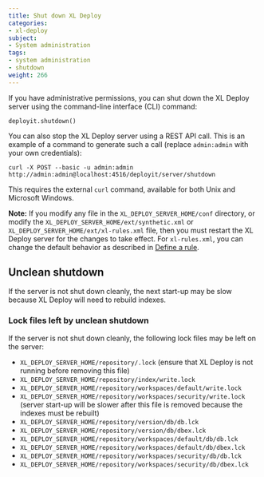 ```yaml
---
title: Shut down XL Deploy
categories:
- xl-deploy
subject:
- System administration
tags:
- system administration
- shutdown
weight: 266
---
```


If you have administrative permissions, you can shut down the XL Deploy server using the command-line interface (CLI) command:

    deployit.shutdown()

You can also stop the XL Deploy server using a REST API call. This is an example of a command to generate such a call (replace `admin:admin` with your own credentials):

    curl -X POST --basic -u admin:admin http://admin:admin@localhost:4516/deployit/server/shutdown

This requires the external `curl` command, available for both Unix and Microsoft Windows.

**Note:** If you modify any file in the `XL_DEPLOY_SERVER_HOME/conf` directory, or modify the `XL_DEPLOY_SERVER_HOME/ext/synthetic.xml` or `XL_DEPLOY_SERVER_HOME/ext/xl-rules.xml` file, then you must restart the XL Deploy server for the changes to take effect. For `xl-rules.xml`, you can change the default behavior as described in [Define a rule](/xl-deploy/how-to/how-to-define-rules.html#scanning-for-rules).

## Unclean shutdown

If the server is not shut down cleanly, the next start-up may be slow because XL Deploy will need to rebuild indexes.

### Lock files left by unclean shutdown

If the server is not shut down cleanly, the following lock files may be left on the server:

* `XL_DEPLOY_SERVER_HOME/repository/.lock` (ensure that XL Deploy is not running before removing this file)
* `XL_DEPLOY_SERVER_HOME/repository/index/write.lock`
* `XL_DEPLOY_SERVER_HOME/repository/workspaces/default/write.lock`
* `XL_DEPLOY_SERVER_HOME/repository/workspaces/security/write.lock` (server start-up will be slower after this file is removed because the indexes must be rebuilt)
* `XL_DEPLOY_SERVER_HOME/repository/version/db/db.lck`
* `XL_DEPLOY_SERVER_HOME/repository/version/db/dbex.lck`
* `XL_DEPLOY_SERVER_HOME/repository/workspaces/default/db/db.lck`
* `XL_DEPLOY_SERVER_HOME/repository/workspaces/default/db/dbex.lck`
* `XL_DEPLOY_SERVER_HOME/repository/workspaces/security/db/db.lck`
* `XL_DEPLOY_SERVER_HOME/repository/workspaces/security/db/dbex.lck`
